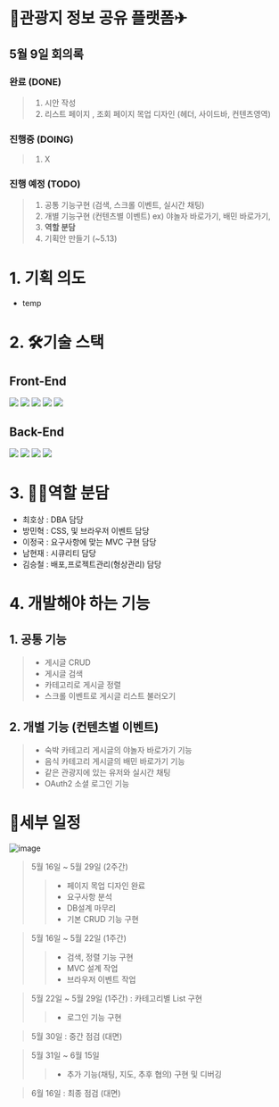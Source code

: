 # 🚌관광지 정보 공유 플랫폼✈

## 5월 9일 회의록
### 완료 (DONE) 
> 1. 시안 작성
> 2. 리스트 페이지 , 조회 페이지 목업 디자인 (헤더, 사이드바, 컨텐츠영역)
### 진행중 (DOING)
> 1. X
### 진행 예정 (TODO)
> 1. 공통 기능구현 (검색, 스크롤 이벤트, 실시간 채팅)
> 2. 개별 기능구현 (컨텐츠별 이벤트) ex) 야놀자 바로가기, 배민 바로가기, 
> 3. <strong>역할 분담</strong>
> 4. 기획안 만들기 (~5.13)

# 1. 기획 의도
- temp

# 2. 🛠기술 스택
## Front-End  
<img src="https://img.shields.io/badge/html5-E34F26?style=for-the-badge&logo=html5&logoColor=white"> <img src="https://img.shields.io/badge/css-1572B6?style=for-the-badge&logo=css3&logoColor=white"> <img src="https://img.shields.io/badge/javascript-F7DF1E?style=for-the-badge&logo=javascript&logoColor=black"> <img src="https://img.shields.io/badge/jquery-0769AD?style=for-the-badge&logo=jquery&logoColor=white"> <img src="https://img.shields.io/badge/bootstrap-7952B3?style=for-the-badge&logo=bootstrap&logoColor=white">

## Back-End
<img src="https://img.shields.io/badge/java-007396?style=for-the-badge&logo=java&logoColor=white"> <img src="https://img.shields.io/badge/spring data jpa-59666C?style=for-the-badge&logo=hibernate&logoColor=white"> <img src="https://img.shields.io/badge/spring boot-6DB33F?style=for-the-badge&logo=spring Boot&logoColor=white"> <img src="https://img.shields.io/badge/mariaDB-003545?style=for-the-badge&logo=mariaDB&logoColor=white">

# 3. 👯‍♂️역할 분담
- 최호상 : DBA 담당<br>
- 방민혁 : CSS, 및 브라우저 이벤트 담당<br>
- 이정국 : 요구사항에 맞는 MVC 구현 담당<br>
- 남현재 : 시큐리티 담당<br>
- 김승철 : 배포,프로젝트관리(형상관리) 담당<br>

# 4. 개발해야 하는 기능
## 1. 공통 기능
> - 게시글 CRUD<br>
> - 게시글 검색<br>
> - 카테고리로 게시글 정렬<br>
> - 스크롤 이벤트로 게시글 리스트 불러오기 <br>

## 2. 개별 기능 (컨텐츠별 이벤트)
> - 숙박 카테고리 게시글의 야놀자 바로가기 기능<br>
> - 음식 카테고리 게시글의 배민 바로가기 기능<br>
> - 같은 관광지에 있는 유저와 실시간 채팅<br>
> - OAuth2 소셜 로그인 기능<br>

# 📜세부 일정
![image](https://user-images.githubusercontent.com/81150979/168008787-52f3f2e3-90b4-4655-b450-a61264e7d5a3.png)
> 5월 16일 ~ 5월 29일 (2주간)<br>
>> - 페이지 목업 디자인 완료
>> - 요구사항 분석
>> - DB설계 마무리
>> - 기본 CRUD 기능 구현<br>

> 5월 16일 ~ 5월 22일 (1주간)<br>
>> - 검색, 정렬 기능 구현
>> - MVC 설계 작업
>> - 브라우저 이벤트 작업 <br>

> 5월 22일 ~ 5월 29일 (1주간) : 카테고리별 List 구현<br>
>> - 로그인 기능 구현<br>

> 5월 30일 : 중간 점검 (대면)<br>

> 5월 31일 ~ 6월 15일<br>
>> - 추가 기능(채팅, 지도, 추후 협의) 구현 및 디버깅<br>

> 6월 16일 : 최종 점검 (대면)<br>
